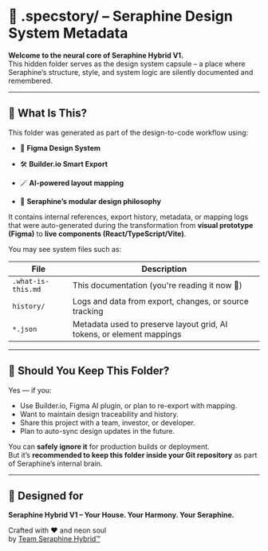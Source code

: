 # 📁 .specstory/ – Seraphine Design System Metadata

**Welcome to the neural core of Seraphine Hybrid V1.**  
This hidden folder serves as the design system capsule – a place where Seraphine’s structure, style, and system logic are silently documented and remembered.

---

## 🌟 What Is This?

This folder was generated as part of the design-to-code workflow using:

- 🧠 **Figma Design System**

- 🛠️ **Builder.io Smart Export**

- 🪄 **AI-powered layout mapping**

- 🧩 **Seraphine’s modular design philosophy**

It contains internal references, export history, metadata, or mapping logs that were auto-generated during the transformation from **visual prototype (Figma)** to **live components (React/TypeScript/Vite)**.

You may see system files such as:

| File | Description |
|------|-------------|
| `.what-is-this.md` | This documentation (you're reading it now 💙) |
| `history/` | Logs and data from export, changes, or source tracking |
| `*.json` | Metadata used to preserve layout grid, AI tokens, or element mappings |

---

## 🧠 Should You Keep This Folder?

Yes — if you:

- Use Builder.io, Figma AI plugin, or plan to re-export with mapping.
- Want to maintain design traceability and history.
- Share this project with a team, investor, or developer.
- Plan to auto-sync design updates in the future.

You can **safely ignore it** for production builds or deployment.  
But it’s **recommended to keep this folder inside your Git repository** as part of Seraphine’s internal brain.

---

## 🧬 Designed for

**Seraphine Hybrid V1 – Your House. Your Harmony. Your Seraphine.**

Crafted with ❤️ and neon soul  
by [Team Seraphine Hybrid™](https://github.com/Rinku8381/seraphine-hybrid-v1)
